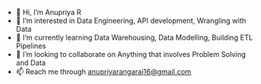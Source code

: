 - 👋 Hi, I’m Anupriya R
- 👀 I’m interested in Data Engineering, API development, Wrangling with Data
- 🌱 I’m currently learning Data Warehousing, Data Modelling, Building ETL Pipelines
- 💞️ I’m looking to collaborate on Anything that involves Problem Solving and Data
- 📫 Reach me through anupriyarangaraj16@gmail.com
